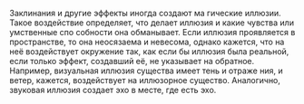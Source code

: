 Заклинания и другие эффекты иногда создают ма гические иллюзии. Такое воздействие определяет, что делает иллюзия и какие чувства или умственные спо собности она обманывает. Если иллюзия проявляется в пространстве, то она неосязаема и невесома, однако кажется, что на неё воздействует окружение так, как если бы иллюзия была реальной, если только эффект, создавший её, не указывает на обратное. Например, визуальная иллюзия существа имеет тень и отраже ния, и ветер, кажется, воздействует на иллюзорное существо. Аналогично, звуковая иллюзия создает эхо в месте, где есть эхо.